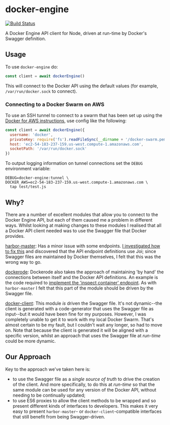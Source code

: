 # docker-engine

[![Build Status](https://semaphoreci.com/api/v1/markbirbeck/docker-engine/branches/master/badge.svg)](https://semaphoreci.com/markbirbeck/docker-engine)

A Docker Engine API client for Node, driven at run-time by Docker's Swagger definition.

## Usage

To use `docker-engine` do:

```javascript
const client = await dockerEngine()
```

This will connect to the Docker API using the default values (for example, `/var/run/docker.sock` to connect).

### Connecting to a Docker Swarm on AWS

To use an SSH tunnel to connect to a swarm that has been set up using the [Docker for AWS instructions](https://docs.docker.com/docker-for-aws/), use config like the following:

```javascript
const client = await dockerEngine({
  username: 'docker',
  privateKey: require('fs').readFileSync(__dirname + '/docker-swarm.pem', 'utf8'),
  host: 'ec2-54-183-237-159.us-west.compute-1.amazonaws.com',
  socketPath: '/var/run/docker.sock'
})
```

To output logging information on tunnel connections set the `DEBUG` environment variable:

```shell
DEBUG=docker-engine:tunnel \
DOCKER_AWS=ec2-54-183-237-159.us-west.compute-1.amazonaws.com \
  tap test/test.js
```

## Why?

There are a number of excellent modules that allow you to connect to the Docker Engine API, but each of them caused me a problem in different ways. Whilst looking at making changes to these modules I realised that all a Docker API client needed was to use the Swagger file that Docker provides.

[harbor-master](https://www.npmjs.com/package/harbor-master): Has a minor issue with some endpoints. [I investigated how to fix this](https://github.com/arhea/harbor-master/issues/6#issuecomment-393490613) and discovered that the API endpoint definitions use Joi; since Swagger files are maintained by Docker themselves, I felt that this was the wrong way to go.

[dockerode](https://www.npmjs.com/package/dockerode): Dockerode also takes the approach of maintaining 'by hand' the connections between itself and the Docker API definitions. An example is the code required to [implement the 'inspect container' endpoint](https://github.com/apocas/dockerode/blob/master/lib/container.js#L46). As with `harbor-master` I felt that this part of the module should be driven by the Swagger file.

[docker-client](https://www.npmjs.com/package/docker-client): This module *is* driven the Swagger file. It's not dynamic--the client is generated with a code-generator that uses the Swagger file as input--but it would have been fine for my purposes. However, I was completely unable to get it to work with my local Docker Swarm. That's almost certain to be my fault, but I couldn't wait any longer, so had to move on. Note that because the client is generated it will be aligned with a specific version, whilst an approach that uses the Swagger file at *run-time* could be more dynamic.

## Our Approach

Key to the approach we've taken here is:

* to use the Swagger file as a *single source of truth* to drive the creation of the client. And more specifically, to do this at *run-time* so that the same module can be used for any version of the Docker API, without needing to be continually updated;
* to use ES6 proxies to allow the client methods to be wrapped and so present different kinds of interfaces to developers. This makes it very easy to present `harbor-master`- or `docker-client`-compatible interfaces that still benefit from being Swagger-driven.
